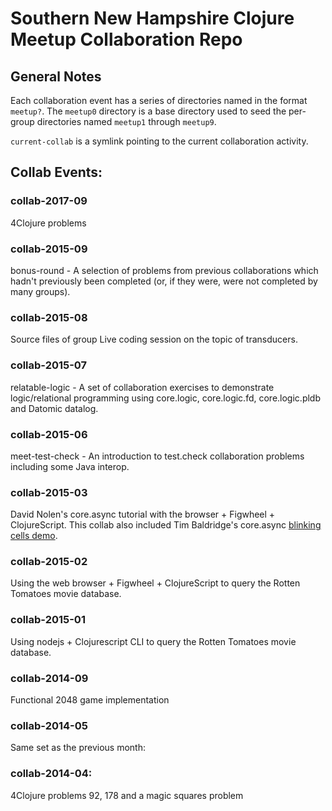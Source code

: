 # Southern New Hampshire Clojure Meetup Collaboration Repo

## General Notes

Each collaboration event has a series of directories named in the
format `meetup?`. The `meetup0` directory is a base directory used to
seed the per-group directories named `meetup1` through `meetup9`.

`current-collab` is a symlink pointing to the current collaboration activity.

## Collab Events:

### collab-2017-09

4Clojure problems

### collab-2015-09

bonus-round - A selection of problems from previous collaborations
which hadn't previously been completed (or, if they were, were not
completed by many groups).

### collab-2015-08

Source files of group Live coding session on the topic of transducers.

### collab-2015-07

relatable-logic - A set of collaboration exercises to demonstrate
logic/relational programming using core.logic, core.logic.fd,
core.logic.pldb and Datomic datalog.

### collab-2015-06

meet-test-check - An introduction to test.check collaboration problems
including some Java interop.

### collab-2015-03

David Nolen's core.async tutorial with the browser + Figwheel +
ClojureScript. This collab also included Tim Baldridge's core.async
[blinking cells demo](https://youtu.be/enwIIGzhahw?t=30m28s).

### collab-2015-02

Using the web browser + Figwheel + ClojureScript to query the Rotten
Tomatoes movie database.

### collab-2015-01

Using nodejs + Clojurescript CLI to query the Rotten Tomatoes movie
database.

### collab-2014-09

Functional 2048 game implementation

### collab-2014-05

Same set as the previous month:

### collab-2014-04:

4Clojure problems 92, 178 and a magic squares problem
